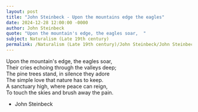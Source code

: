 ```yaml
---
layout: post
title: "John Steinbeck - Upon the mountains edge the eagles"
date: 2024-12-28 12:00:00 -0000
author: John Steinbeck
quote: "Upon the mountain's edge, the eagles soar,  "
subject: Naturalism (Late 19th century)
permalink: /Naturalism (Late 19th century)/John Steinbeck/John Steinbeck - Upon the mountains edge the eagles
---
```


Upon the mountain's edge, the eagles soar,  
Their cries echoing through the valleys deep;  
The pine trees stand, in silence they adore  
The simple love that nature has to keep.  
A sanctuary high, where peace can reign,  
To touch the skies and brush away the pain.

- John Steinbeck

